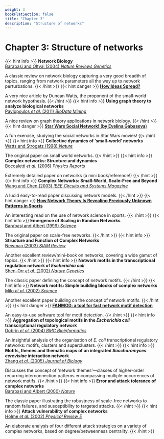 ```yaml
---
weight: 3
bookFlatSection: false
title: "Chapter 3"
description: "Structure of networks"
---
```


# Chapter 3: Structure of networks

{{< hint info >}}
**Network Biology**   
[Barabasi and Oltvai (2004) _Nature Reviews Genetics_](http://doi.org/10.1038/nrg1272)

A classic review on network biology capturing a very good breadth of topics, ranging from network parameters all the way up to network perturbations.
{{< /hint >}}
{{< hint danger >}}
[**How Ideas Spread?**](http://web.archive.org/web/20140531011749/https://www.credit-suisse.com/us/en/news-and-expertise/news/economy/global-trends.article.html/article/pwp/news-and-expertise/2013/11/en/how-ideas-spread.html)

A very nice article by Duncan Watts, the proponent of the small-world network hypothesis.
{{< /hint >}}
{{< hint info >}}
**Using graph theory to analyze biological networks**   
[Pavlopoulos _et al._ (2011) _BioData Mining_](http://doi.org/10.1186/1756-0381-4-10)

A nice review on graph theory applications in network biology.
{{< /hint >}}
{{< hint danger >}}
[**Star Wars Social Network! (by Evelina Gabasova)**](http://evelinag.com/blog/2015/12-15-star-wars-social-network/index.html)

A fun exercise, studying the social networks in Star Wars movies!
{{< /hint >}}
{{< hint info >}}
**Collective dynamics of &lsquo;small-world&rsquo; networks**   
[Watts and Strogatz (1998) _Nature_](http://doi.org/10.1038/30918)

The original paper on small world networks.
{{< /hint >}}
{{< hint info >}}
**Complex networks: Structure and dynamics**   
[Boccaletti _et al._ (2006) _Physics Reports_](http://doi.org/10.1016/j.physrep.2005.10.009)

Extremely detailed paper on networks (a mini book/reference!)
{{< /hint >}}
{{< hint info >}}
**Complex Networks: Small-World, Scale-Free and Beyond**   
[Wang and Chen (2003) _IEEE Circuits and Systems Magazine_](http://doi.org/10.1109/MCAS.2003.1228503)

A lucid easy-to-read paper discussing network models.
{{< /hint >}}
{{< hint danger >}}
[**How Network Theory Is Revealing Previously Unknown Patterns in Sports**](https://www.technologyreview.com/2014/09/15/12542/how-network-theory-is-revealing-previously-unknown-patterns-in-sports/)

An interesting read on the use of network science in sports.
{{< /hint >}}
{{< hint info >}}
**Emergence of Scaling in Random Networks**   
[Barabasi and Albert (1999) _Science_](http://doi.org/10.1126/science.286.5439.509)

The original paper on scale-free networks.
{{< /hint >}}
{{< hint info >}}
**Structure and Function of Complex Networks**   
[Newman (2003) _SIAM Review_](http://doi.org/10.1137/s003614450342480)

Another excellent review/mini-book on networks, covering a wide gamut of topics.
{{< /hint >}}
{{< hint info >}}
**Network motifs in the transcriptional regulation network of _Escherichia coli_**   
[Shen-Orr _et al._ (2002) _Nature Genetics_](http://doi.org/10.1038/ng881)

The classic paper defining the concept of network motifs.
{{< /hint >}}
{{< hint info >}}
**Network motifs: Simple building blocks of complex networks**   
[Milo _et al._ (2002) _Science_](http://doi.org/10.1126/science.298.5594.824)

Another excellent paper building on the concept of network motifs.
{{< /hint >}}
{{< hint danger >}}
[**FANMOD: a tool for fast network motif detection**](http://theinf1.informatik.uni-jena.de/~wernicke/motifs/index.html)

An easy-to-use software tool for motif detection.
{{< /hint >}}
{{< hint info >}}
**Aggregation of topological motifs in the _Escherichia coli_ transcriptional regulatory network**   
[Dobrin _et al._ (2004) _BMC Bioinformatics_](http://doi.org/10.1186/1471-2105-5-10)

An insightful analysis of the organisation of _E. coli_ transcriptional regulatory networks: motifs, clusters and superclusters.
{{< /hint >}}
{{< hint info >}}
**Motifs, themes and thematic maps of an integrated _Saccharomyces cerevisiae_ interaction network**   
[Zhang _et al._ (2005) _Journal of Biology_](http://doi.org/10.1186/jbiol23)

Discusses the concept of &lsquo;network themes&rsquo;&mdash;classes of higher-order recurring interconnection patterns encompassing multiple occurrences of network motifs.
{{< /hint >}}
{{< hint info >}}
**Error and attack tolerance of complex networks**   
[Barabasi and Albert (2000) _Nature_](http://doi.org/10.1038/35019019)

The classic paper illustrating the robustness of scale-free networks to random failures, and susceptibility to targeted attacks.
{{< /hint >}}
{{< hint info >}}
**Attack vulnerability of complex networks**   
[Holme _et al._ (2002) _Physical Review E_](http://doi.org/10.1103/physreve.65.056109)

An elaborate analysis of four different attack strategies on a variety of complex networks, based on degree/betweenness centrality.
{{< /hint >}}
